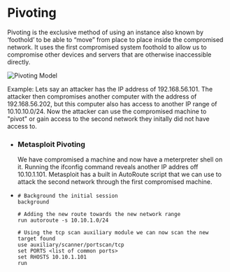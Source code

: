 # Pivoting

Pivoting is the exclusive method of using an instance also known by ‘foothold’ to be able to “move” from place to place inside the compromised network. It uses the first compromised system foothold to allow us to compromise other devices and servers that are otherwise inaccessible directly.

![Pivoting Model](../assets/pivoting.png)

Example: Lets say an attacker has the IP address of 192.168.56.101. The attacker then compromises another computer with the address of 192.168.56.202, but this computer also has access to another IP range of 10.10.10.0/24. Now the attacker can use the compromised machine to "pivot" or gain access to the second network they initally did not have access to.
- ### Metasploit Pivoting
  
  We have compromised a machine and now have a meterpreter shell on it. Running the ifconfig command reveals another IP addres off 10.10.1.101. Metasploit has a built in AutoRoute script that we can use to attack the second network through the first compromised machine.
- ```
  # Background the initial session
  background
  
  # Adding the new route towards the new network range
  run autoroute -s 10.10.1.0/24
  
  # Using the tcp scan auxiliary module we can now scan the new target found
  use auxiliary/scanner/portscan/tcp
  set PORTS <list of common ports>
  set RHOSTS 10.10.1.101
  run
  ```